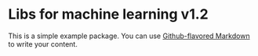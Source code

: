 # Libs for machine learning v1.2

This is a simple example package. You can use
[Github-flavored Markdown](https://guides.github.com/features/mastering-markdown/)
to write your content.
